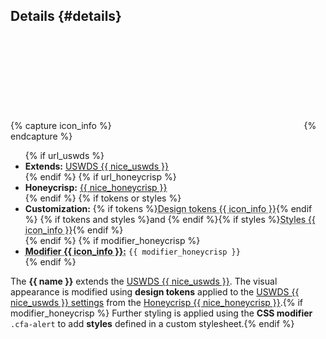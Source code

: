 ## Details {#details}

{% capture icon_info %}
<svg class="usa-icon margin-left-2px" aria-hidden="true" focusable="false" role="img"><use xlink:href="/uswds/img/sprite.svg#info_outline"></use></svg>
{% endcapture %}

<ul class="usa-content-list">
  {% if url_uswds %}<li><strong>Extends:</strong> <a href="{{ url_uswds }}" target="_blank" rel="noopener nofollow" class="usa-link--external">USWDS {{ nice_uswds }}</a></li>{% endif %}
  {% if url_honeycrisp %}<li><strong>Honeycrisp:</strong> <a href="{{ url_honeycrisp }}" target="_blank" rel="noopener nofollow" class="usa-link--external">{{ nice_honeycrisp }}</a></li>{% endif %}
  {% if tokens or styles %}
  <li>
    <strong>Customization:</strong> {% if tokens %}<abbr class="usa-tooltip display-inline-flex flex-align-center" data-position="bottom" title="{{ dictionary.tokens }}">Design tokens {{ icon_info }}</abbr>{% endif %}
    {% if tokens and styles %}and {% endif %}{% if styles %}<abbr class="usa-tooltip display-inline-flex flex-align-center" data-position="bottom" title="{{ dictionary.styles }}">Styles {{ icon_info }}</abbr>{% endif %}
  </li>
  {% endif %}
  {% if modifier_honeycrisp %}<li><strong><abbr class="usa-tooltip display-inline-flex flex-align-center" data-position="bottom" title="{{ dictionary.modifier }}">Modifier {{ icon_info }}:</abbr></strong> <code>{{ modifier_honeycrisp }}</code></li>{% endif %}
</ul>

The **{{ name }}** extends the <a href="{{ url_uswds }}" target="_blank" rel="noopener nofollow" class="usa-link--external">USWDS {{ nice_uswds }}</a>. The visual appearance is modified using **design tokens** applied to the <a href="{{ url_uswds }}{{ url_uswds_usage }}" target="_blank" rel="noopener nofollow" class="usa-link--external">USWDS {{ nice_uswds }} settings</a> from the <a href="{{ url_honeycrisp }}" target="_blank" rel="noopener nofollow" class="usa-link--external">Honeycrisp {{ nice_honeycrisp }}</a>.{% if modifier_honeycrisp %} Further styling is applied using the **CSS modifier** `.cfa-alert` to add **styles** defined in a custom stylesheet.{% endif %}